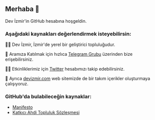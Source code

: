 ## Merhaba 👋

Dev İzmir'in GitHub hesabına hoşgeldin.
  
  
  
### Aşağıdaki kaynakları değerlendirmek isteyebilirsin:

🙋‍♀️ Dev İzmir, İzmir'de yerel bir geliştirici topluluğudur.  

🌈 Aramıza Katılmak için hızlıca [Telegram Grubu](https://t.me/devizmir) üzerinden bize erişebilirsiniz.  

👩‍💻 Etkinliklerimiz için [Twitter](https://twitter.com/_devizmir) hesabımızı takip edebilirsiniz.  

🍿 Ayrıca [devizmir.com](https://devizmir.com) web sitemizde de bir takım içerikler oluşturmaya çalışıyoruz.  
  
  
  
### GitHub'da bulabileceğin kaynaklar:

- [Manifesto](https://github.com/devizmir/.github/blob/main/MANIFEST.md)
- [Katkıcı Ahdi Topluluk Sözleşmesi](https://github.com/devizmir/.github/blob/main/CODE_OF_CONDUCT.md)
